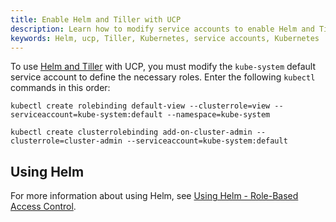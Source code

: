 ```yaml
---
title: Enable Helm and Tiller with UCP
description: Learn how to modify service accounts to enable Helm and Tiller to operate with UCP.
keywords: Helm, ucp, Tiller, Kubernetes, service accounts, Kubernetes
---
```


To use [Helm and Tiller](https://helm.sh/) with UCP, you must modify the `kube-system` default service account to define the necessary roles. Enter the following `kubectl` commands in this order:

```
kubectl create rolebinding default-view --clusterrole=view --serviceaccount=kube-system:default --namespace=kube-system

kubectl create clusterrolebinding add-on-cluster-admin --clusterrole=cluster-admin --serviceaccount=kube-system:default
```

## Using Helm

For more information about using Helm, see [Using Helm - Role-Based Access Control](https://docs.helm.sh/using_helm/#role-based-access-control).
